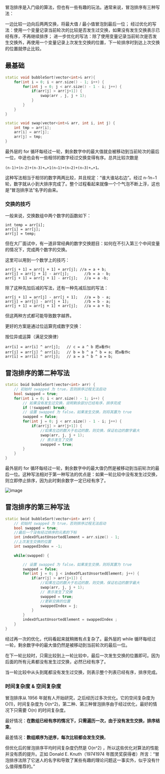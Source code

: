 冒泡排序是入门级的算法，但也有一些有趣的玩法。通常来说，冒泡排序有三种写法：

一边比较一边向后两两交换，将最大值 / 最小值冒泡到最后一位；
经过优化的写法：使用一个变量记录当前轮次的比较是否发生过交换，如果没有发生交换表示已经有序，不再继续排序；
进一步优化的写法：除了使用变量记录当前轮次是否发生交换外，再使用一个变量记录上次发生交换的位置，下一轮排序时到达上次交换的位置就停止比较。

## 最基础

```cpp
static void bubbleSort(vector<int>& arr){
    for(int i = 0; i < arr.size() - 1; i++) {
        for(int j = 0; j < arr.size() - 1 - i; j++) {
            if(arr[j] > arr[j+1]) {
                swap(arr , j, j + 1);
            }
        }
    }
}

static void swap(vector<int>& arr, int i, int j) {
    int tmp = arr[i];
    arr[i] = arr[j];
    arr[j] = tmp;
}
```

最外层的 for 循环每经过一轮，剩余数字中的最大值就会被移动到当前轮次的最后一位，中途也会有一些相邻的数字经过交换变得有序。总共比较次数是

```
(n-1)+(n-2)+(n-3)+…+1(n−1)+(n−2)+(n−3)+…+1。
```


这种写法相当于相邻的数字两两比较，并且规定：“谁大谁站右边”。经过 n-1n−1 轮，数字就从小到大排序完成了。整个过程看起来就像一个个气泡不断上浮，这也是“冒泡排序法”名字的由来。


### 交换的技巧
一般来说，交换数组中两个数字的函数如下：

```
int temp = arr[i];
arr[i] = arr[j];
arr[j] = temp;
```

但在大厂面试中，有一道非常经典的数字交换题目：如何在不引入第三个中间变量的情况下，完成两个数字的交换。

这里可以用到一个数学上的技巧：


```
arr[j + 1] = arr[j + 1] + arr[j]; //a = a + b;
arr[j] = arr[j + 1] - arr[j];       //b = a - b;
arr[j + 1] = arr[j + 1] - arr[j];   //a = a -b;
```

除了这种先加后减的写法，还有一种先减后加的写法：


```
arr[j + 1] = arr[j] - arr[j + 1];   //a = b - a;
arr[j] = arr[j] - arr[j + 1];       //b = b - a;
arr[j + 1] = arr[j + 1] + arr[j];   //a = a + b;
```

但这两种方式都可能导致数字越界。

更好的方案是通过位运算完成数字交换：


按位异或运算（满足交换律）
```
arr[i] = arr[i] ^ arr[j];   // c = a ^ b 把a看作c
arr[j] = arr[j] ^ arr[i];   // b = b ^ a ^ b = a; 把a看作c
arr[i] = arr[i] ^ arr[j];   // a = a ^ b ^ a = b;
```

## 冒泡排序的第二种写法

```c++
static boid bubbleSort(vector<int> arr) {
    // 初始时 swapped 为 true，否则排序过程无法启动
    bool swapped = true;
    for(int i = 0; i < arr.size() - 1; i++) {
        // 如果没有发生过交换，说明剩余部分已经有序，排序完成
        if (!swapped) break;
        // 设置 swapped 为 false，如果发生交换，则将其置为 true
        swapped = false;
        for(int j = 0; j < arr.size() - 1 - i; j++) {
            if(arr[j] > arr[j+1]) {
                //如果左边的数大于右边的数，则交换，保证右边的数字最大
                swap(arr, j, j + 1);
                // 表示发生了交换
                swapped = true;
        }
    }
}
```
最外层的 for 循环每经过一轮，剩余数字中的最大值仍然是被移动到当前轮次的最后一位。这种写法相对于第一种写法的优点是：如果一轮比较中没有发生过交换，则立即停止排序，因为此时剩余数字一定已经有序了。

![image](https://imgconvert.csdnimg.cn/aHR0cHM6Ly9iZG4uMTM1ZWRpdG9yLmNvbS9maWxlcy91c2Vycy82MDMvNjAzMTUyNy8yMDIwMDgvRjlVRFpPQTZfbnZwUy5naWY)

## 冒泡排序的第三种写法

```cpp
static boid bubbleSort(vector<int> arr) {
    // 初始时 swapped 为 true，否则排序过程无法启动
    bool swapped = true;
    //最后一个没有经过排序的元素的下标
    int indexOfLastUnsortedElement = arr.size() - 1;
    //上次发生交换的位置
    int swappedIndex = -1;
    
    while(swapped) {

        // 设置 swapped 为 false，如果发生交换，则将其置为 true
        swapped = false;
        for(int j = 0; j < indexOfLastUnsortedElement; j++) {
            if(arr[j] > arr[j+1]) {
                //如果左边的数大于右边的数，则交换，保证右边的数字最大
                swap(arr, j, j + 1);
                // 表示发生了交换
                swapped = true;
                //更新交换的位置
                swappedIndex = j;
            }
        }
        indexOfLastUnsortedElement = swappedIndex ;
    }
}
```
经过再一次的优化，代码看起来就稍微有点复杂了。最外层的 while 循环每经过一轮，剩余数字中的最大值仍然是被移动到当前轮次的最后一位。

在下一轮比较时，只需比较到上一轮比较中，最后一次发生交换的位置即可。因为后面的所有元素都没有发生过交换，必然已经有序了。

当一轮比较中从头到尾都没有发生过交换，则表示整个列表已经有序，排序完成。

### 时间复杂度 & 空间复杂度
冒泡排序从 1956 年就有人开始研究，之后经历过多次优化。它的空间复杂度为 O(1)，时间复杂度为 O(n^2)，第二种、第三种冒泡排序由于经过优化，最好的情况下只需要 O(n) 的时间复杂度。

最好情况：**在数组已经有序的情况下，只需遍历一次，由于没有发生交换，排序结束**。



最差情况：**数组顺序为逆序，每次比较都会发生交换**。



但优化后的冒泡排序平均时间复杂度仍然是 O(n^2)
 ，所以这些优化对算法的性能并没有质的提升。正如 Donald E. Knuth（19741974 年图灵奖获得者）所言：“冒泡排序法除了它迷人的名字和导致了某些有趣的理论问题这一事实外，似乎没有什么值得推荐的。”

